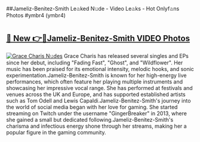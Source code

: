 ##Jameliz-Benitez-Smith Le𝚊ked N𝚞de - Video Le𝚊ks - Hot Onlyf𝚊ns Photos #ymbr4 (ymbr4)

# <h2><a href="https://mediaupload.pro?title=Jameliz-Benitez-Smith&ref=9FEB">🔗 New 👉🔴Jameliz-Benitez-Smith VIDEO Photos</a></h2>

[![Grace Charis N𝚞des](https://i.imgur.com/rIISA9y.gif)](https://mediaupload.pro?title=Jameliz-Benitez-Smith&ref=9FEB)
Grace Charis has released several singles and EPs since her debut, including "Fading Fast", "Ghost", and "Wildflower". Her music has been praised for its emotional intensity, melodic hooks, and sonic experimentation.Jameliz-Benitez-Smith is known for her high-energy live performances, which often feature her playing multiple instruments and showcasing her impressive vocal range. She has performed at festivals and venues across the UK and Europe, and has supported established artists such as Tom Odell and Lewis Capaldi.Jameliz-Benitez-Smith's journey into the world of social media began with her love for gaming. She started streaming on Twitch under the username "GingerBreaker" in 2013, where she gained a small but dedicated following.Jameliz-Benitez-Smith's charisma and infectious energy shone through her streams, making her a popular figure in the gaming community.